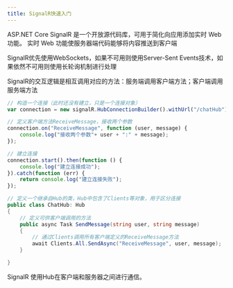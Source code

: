 ```yaml
---
title: SignalR快速入门
---
```


ASP.NET Core SignalR 是一个开放源代码库，可用于简化向应用添加实时 Web 功能。 实时 Web 功能使服务器端代码能够将内容推送到客户端

SignalR优先使用WebSockets，如果不可用则使用Server-Sent Events技术，如果依然不可用则使用长轮询机制进行处理

SignalR的交互逻辑是相互调用对应的方法：服务端调用客户端方法；客户端调用服务端方法
```javascript
// 构造一个连接（此时还没有建立，只是一个连接对象）
var connection = new signalR.HubConnectionBuilder().withUrl("/chatHub").build();

// 定义客户端方法ReceiveMessage，接收两个参数
connection.on("ReceiveMessage", function (user, message) {
    console.log("接收两个参数"+ user + ":" + message);
});

// 建立连接
connection.start().then(function () {
    console.log("建立连接成功");
}).catch(function (err) {
    return console.log("建立连接失败");
});

```

```csharp
// 定义一个继承自Hub的类，Hub中包含了Clients等对象，用于区分连接
public class ChatHub: Hub
{
    // 定义可供客户端调用的方法
    public async Task SendMessage(string user, string message)
    {
        // 通过Clients调用所有客户端定义的ReceiveMessage方法
        await Clients.All.SendAsync("ReceiveMessage", user, message);
    }

}

```



SignalR 使用Hub在客户端和服务器之间进行通信。
